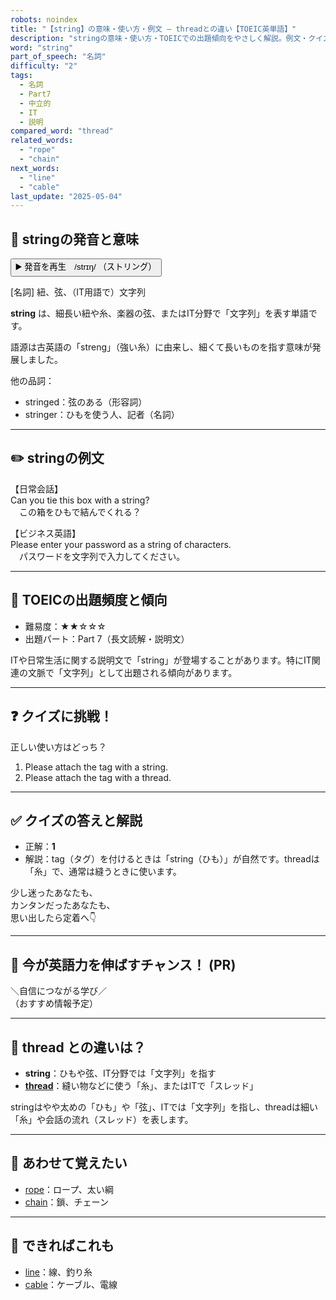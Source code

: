```yaml
---
robots: noindex
title: "【string】の意味・使い方・例文 ― threadとの違い【TOEIC英単語】"
description: "stringの意味・使い方・TOEICでの出題傾向をやさしく解説。例文・クイズ付きでthreadとの違いもわかりやすく学べます。"
word: "string"
part_of_speech: "名詞"
difficulty: "2"
tags:
  - 名詞
  - Part7
  - 中立的
  - IT
  - 説明
compared_word: "thread"
related_words:
  - "rope"
  - "chain"
next_words:
  - "line"
  - "cable"
last_update: "2025-05-04"
---
```


## 🔰 stringの発音と意味

<button class="play-audio" onclick="playTTS('string')">
  <span class="play-audio-main">
    ▶️ 発音を再生　/strɪŋ/
  </span>
  <span class="play-audio-sub">
    （ストリング）
  </span>
</button>

[名詞] 紐、弦、（IT用語で）文字列

**string** は、細長い紐や糸、楽器の弦、またはIT分野で「文字列」を表す単語です。

語源は古英語の「streng」（強い糸）に由来し、細くて長いものを指す意味が発展しました。

他の品詞：  
- stringed：弦のある（形容詞）
- stringer：ひもを使う人、記者（名詞）

---

## ✏️ stringの例文

【日常会話】  
Can you tie this box with a string?  
　この箱をひもで結んでくれる？

【ビジネス英語】  
Please enter your password as a string of characters.  
　パスワードを文字列で入力してください。

---

## 🎯 TOEICの出題頻度と傾向

- 難易度：★★☆☆☆
- 出題パート：Part 7（長文読解・説明文）

ITや日常生活に関する説明文で「string」が登場することがあります。特にIT関連の文脈で「文字列」として出題される傾向があります。

---

## ❓ クイズに挑戦！

正しい使い方はどっち？

1. Please attach the tag with a string.  
2. Please attach the tag with a thread.

---

## ✅ クイズの答えと解説

- 正解：**1**
- 解説：tag（タグ）を付けるときは「string（ひも）」が自然です。threadは「糸」で、通常は縫うときに使います。

少し迷ったあなたも、  
カンタンだったあなたも、  
思い出したら定着へ👇️

---

## 🚀 今が英語力を伸ばすチャンス！ (PR)

<div class="info-center">
＼自信につながる学び／<br>  
（おすすめ情報予定）
</div>

---

## 🤔  thread との違いは？

- **string**：ひもや弦、IT分野では「文字列」を指す
- **[thread](/word/thread/)**：縫い物などに使う「糸」、またはITで「スレッド」

stringはやや太めの「ひも」や「弦」、ITでは「文字列」を指し、threadは細い「糸」や会話の流れ（スレッド）を表します。

---

## 🧩 あわせて覚えたい

- [rope](/word/rope/)：ロープ、太い綱
- [chain](/word/chain/)：鎖、チェーン

---

## 📖 できればこれも

- [line](/word/line/)：線、釣り糸
- [cable](/word/cable/)：ケーブル、電線

<!-- cvid: aid12_bid18 -->
